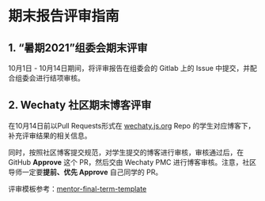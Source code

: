 # 期末报告评审指南

## 1. “暑期2021”组委会期末评审

10月1日 - 10月14日期间，将评审报告在组委会的 Gitlab 上的 Issue 中提交，并配合组委会进行结项审核。

## 2. Wechaty 社区期末博客评审

在10月14日前以Pull Requests形式在 [wechaty.js.org](https://github.com/wechaty/wechaty.js.org) Repo 的学生对应博客下，补充评审结果的相关信息。

同时，按照社区博客提交规范，对学生提交的博客进行审核，审核通过后，在 GitHub **Approve** 这个 PR，然后交由 Wechaty PMC 进行博客审核。注意，社区导师一定要**提前、优先 Approve** 自己同学的 PR。

评审模板参考：[mentor-final-term-template](template/mentor-final-term-template.md)
